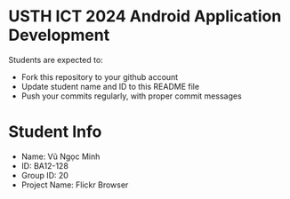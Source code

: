 USTH ICT 2024 Android Application Development
=====================================================

Students are expected to:

* Fork this repository to your github account
* Update student name and ID to this README file
* Push your commits regularly, with proper commit messages

Student Info
=======================

* Name: Vũ Ngọc Minh
* ID: BA12-128
* Group ID: 20
* Project Name: Flickr Browser
